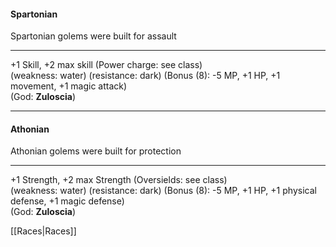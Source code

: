 #### Spartonian  
Spartonian golems were built for assault  

---

+1 Skill, +2 max skill (Power charge: see class)  
(weakness: water) (resistance: dark) (Bonus (8): -5 MP, +1 HP, +1 movement, +1 magic attack)  
(God: __Zuloscia__)  

---

#### Athonian  
Athonian golems were built for protection  

---

+1 Strength, +2 max Strength (Oversields: see class)  
(weakness: water) (resistance: dark) (Bonus (8): -5 MP, +1 HP, +1 physical defense, +1 magic defense)  
(God: __Zuloscia__)  

[[Races|Races]]
